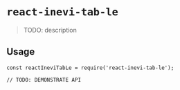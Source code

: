 # `react-inevi-tab-le`

> TODO: description

## Usage

```
const reactIneviTabLe = require('react-inevi-tab-le');

// TODO: DEMONSTRATE API
```
